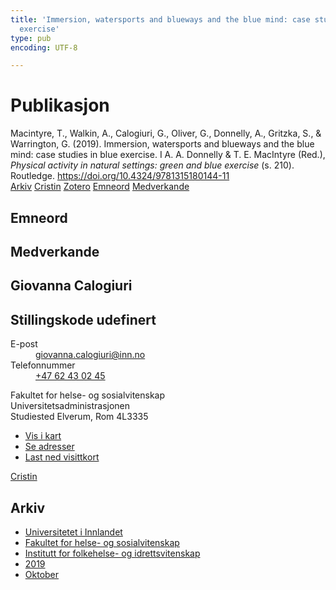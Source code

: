 ```yaml
---
title: 'Immersion, watersports and blueways and the blue mind: case studies in blue
  exercise'
type: pub
encoding: UTF-8

---
```

<h1>Publikasjon</h1>
<article id="csl-bib-container-IL6YSX9J" class="csl-bib-container">
  <div class="csl-bib-body"> <div class="csl-entry">Macintyre, T., Walkin, A., Calogiuri, G., Oliver, G., Donnelly, A., Gritzka, S., &#38; Warrington, G. (2019). Immersion, watersports and blueways and the blue mind: case studies in blue exercise. I A. A. Donnelly &#38; T. E. MacIntyre (Red.), <i>Physical activity in natural settings: green and blue exercise</i> (s. 210). Routledge. <a href="https://doi.org/10.4324/9781315180144-11">https://doi.org/10.4324/9781315180144-11</a></div> </div>
  <div class="csl-bib-buttons">
    <a href="#taxonomy-article-IL6YSX9J" alt="archive" class="csl-bib-button">Arkiv</a>
    <a href="https://app.cristin.no/results/show.jsf?id=1740994" alt="Cristin" class="csl-bib-button">Cristin</a>
    <a href="http://zotero.org/groups/5881554/items/IL6YSX9J" alt="Zotero" class="csl-bib-button">Zotero</a>
    <a href="#keywords-article-IL6YSX9J" alt="keywords" class="csl-bib-button">Emneord</a>
    <a href="#contributors-article-IL6YSX9J" alt="contributors" class="csl-bib-button">Medverkande</a>
  </div>
  <div id="csl-bib-meta-container-IL6YSX9J"></div>
</article>
<div id="csl-bib-meta-IL6YSX9J" class="csl-bib-meta">
  <article id="keywords-article-IL6YSX9J" class="keywords-article">
    <h1>Emneord</h1>
    
  </article>
  <article id="contributors-article-IL6YSX9J" class="contributors-article">
    <h1>Medverkande</h1>
    <div class="personas"> <div class="vrtx-hinn-person-card"> <div class="photo"> <i class="lar la-user-circle missing-person"></i> </div> <div class="info"> <hgroup><h1>Giovanna Calogiuri</h1> <h2>Stillingskode udefinert</h2> </hgroup><dl> <dt>E-post</dt> <dd> <a href="mailto:giovanna.calogiuri@inn.no">giovanna.calogiuri@inn.no</a> </dd> <dt>Telefonnummer</dt> <dd><a href="tel:+4762430245"> +47 62 43 02 45 </a></dd> </dl> <p> Fakultet for helse- og sosialvitenskap<br> Universitetsadministrasjonen<br> Studiested Elverum, Rom 4L3335 </p> <ul class="vrtx-hinn-links"> <li><a href="https://www.google.com/maps?q=60.88177,11.53669">Vis i kart</a></li> <li><a href="https://www.inn.no/finn-en-ansatt/giovanna-calogiuri.html#vrtx-hinn-addresses">Se adresser</a></li> <li><a href="https://www.inn.no/finn-en-ansatt/giovanna-calogiuri.html?vrtx=vcf">Last ned visittkort</a></li> </ul> </div> </div> <a href="https://app.cristin.no/persons/show.jsf?id=358086" alt="Cristin URL" class="personas-cristin">Cristin</a> </div>
  </article>
  <article id="taxonomy-article-IL6YSX9J" class="taxonomy-article">
    <h1>Arkiv</h1>
    <ul>
      <li>
        <a href="/nn/archive/?key=3DCRN523">Universitetet i Innlandet</a>
      </li>
      <li>
        <a href="/nn/archive/?key=IDKFS3MX">Fakultet for helse- og sosialvitenskap</a>
      </li>
      <li>
        <a href="/nn/archive/?key=FJXE3Z8X">Institutt for folkehelse- og idrettsvitenskap</a>
      </li>
      <li>
        <a href="/nn/archive/?key=MXF6ZEHK">2019</a>
      </li>
      <li>
        <a href="/nn/archive/?key=9FZBZQHK">Oktober</a>
      </li>
    </ul>
  </article>
</div>
